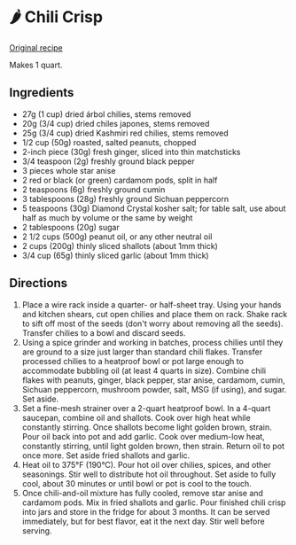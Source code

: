 # 🌶️ Chili Crisp

[Original recipe](https://www.seriouseats.com/recipes/2018/04/homemade-spicy-chili-crisp.html)

Makes 1 quart.

## Ingredients

- 27g (1 cup) dried árbol chilies, stems removed
- 20g (3/4 cup) dried chiles japones, stems removed
- 25g (3/4 cup) dried Kashmiri red chilies, stems removed
- 1/2 cup (50g) roasted, salted peanuts, chopped
- 2-inch piece (30g) fresh ginger, sliced into thin matchsticks
- 3/4 teaspoon (2g) freshly ground black pepper
- 3 pieces whole star anise
- 2 red or black (or green) cardamom pods, split in half
- 2 teaspoons (6g) freshly ground cumin
- 3 tablespoons (28g) freshly ground Sichuan peppercorn
- 5 teaspoons (30g) Diamond Crystal kosher salt; for table salt, use about half
  as much by volume or the same by weight
- 2 tablespoons (20g) sugar
- 2 1/2 cups (500g) peanut oil, or any other neutral oil
- 2 cups (200g) thinly sliced shallots (about 1mm thick)
- 3/4 cup (65g) thinly sliced garlic (about 1mm thick)

## Directions

1. Place a wire rack inside a quarter- or half-sheet tray. Using your hands and
   kitchen shears, cut open chilies and place them on rack. Shake rack to sift
   off most of the seeds (don't worry about removing all the seeds). Transfer
   chilies to a bowl and discard seeds.
2. Using a spice grinder and working in batches, process chilies until they are
   ground to a size just larger than standard chili flakes. Transfer processed
   chilies to a heatproof bowl or pot large enough to accommodate bubbling oil
   (at least 4 quarts in size). Combine chili flakes with peanuts, ginger, black
   pepper, star anise, cardamom, cumin, Sichuan peppercorn, mushroom powder,
   salt, MSG (if using), and sugar. Set aside.
3. Set a fine-mesh strainer over a 2-quart heatproof bowl. In a 4-quart
   saucepan, combine oil and shallots. Cook over high heat while constantly
   stirring. Once shallots become light golden brown, strain. Pour oil back into
   pot and add garlic. Cook over medium-low heat, constantly stirring, until
   light golden brown, then strain. Return oil to pot once more. Set aside fried
   shallots and garlic.
4. Heat oil to 375°F (190°C). Pour hot oil over chilies, spices, and other
   seasonings. Stir well to distribute hot oil throughout. Set aside to fully
   cool, about 30 minutes or until bowl or pot is cool to the touch.
5. Once chili-and-oil mixture has fully cooled, remove star anise and cardamom
   pods. Mix in fried shallots and garlic. Pour finished chili crisp into jars
   and store in the fridge for about 3 months. It can be served immediately, but
   for best flavor, eat it the next day. Stir well before serving.
